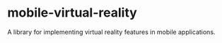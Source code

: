 # mobile-virtual-reality
A library for implementing virtual reality features in mobile applications.
